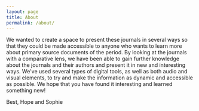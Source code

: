 ```yaml
---
layout: page
title: About
permalink: /about/
---
```


We wanted to create a space to present these journals in several ways so that they could be made accessible to anyone who wants to learn more about primary source
documents of the period. By looking at the journals with a comparative lens, we have been able to gain further knowledge about the journals and their authors and present it in new and interesting ways. We've used several types of digital tools, as well as both audio and visual elements, to try and make the information as dynamic and accessible as possible. We hope that you have found it interesting and learned something new!

Best,
Hope and Sophie

